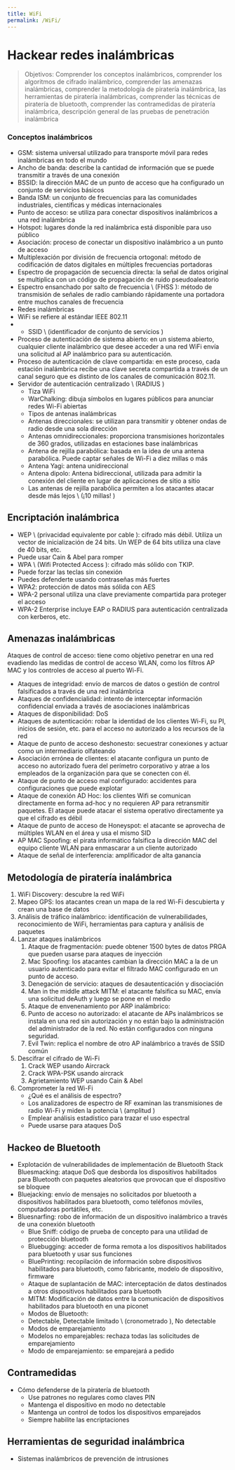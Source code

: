 ```yaml
---
title: WiFi
permalink: /WiFi/
---
```


# Hackear redes inalámbricas

> Objetivos: Comprender los conceptos inalámbricos, comprender los algoritmos de cifrado inalámbrico, comprender las amenazas inalámbricas, comprender la metodología de piratería inalámbrica, las herramientas de piratería inalámbricas, comprender las técnicas de piratería de bluetooth, comprender las contramedidas de piratería inalámbrica, descripción general de las pruebas de penetración inalámbrica

### Conceptos inalámbricos

* GSM: sistema universal utilizado para transporte móvil para redes inalámbricas en todo el mundo
* Ancho de banda: describe la cantidad de información que se puede transmitir a través de una conexión
* BSSID: la dirección MAC de un punto de acceso que ha configurado un conjunto de servicios básicos
* Banda ISM: un conjunto de frecuencias para las comunidades industriales, científicas y médicas internacionales
* Punto de acceso: se utiliza para conectar dispositivos inalámbricos a una red inalámbrica
* Hotspot: lugares donde la red inalámbrica está disponible para uso público
* Asociación: proceso de conectar un dispositivo inalámbrico a un punto de acceso
* Multiplexación por división de frecuencia ortogonal: método de codificación de datos digitales en múltiples frecuencias portadoras
* Espectro de propagación de secuencia directa: la señal de datos original se multiplica con un código de propagación de ruido pseudoaleatorio
* Espectro ensanchado por salto de frecuencia \ (FHSS \): método de transmisión de señales de radio cambiando rápidamente una portadora entre muchos canales de frecuencia
* Redes inalámbricas
* WiFi se refiere al estándar IEEE 802.11
* * SSID \ (identificador de conjunto de servicios \)
* Proceso de autenticación de sistema abierto: en un sistema abierto, cualquier cliente inalámbrico que desee acceder a una red WiFi envía una solicitud al AP inalámbrico para su autenticación.
* Proceso de autenticación de clave compartida: en este proceso, cada estación inalámbrica recibe una clave secreta compartida a través de un canal seguro que es distinto de los canales de comunicación 802.11.
* Servidor de autenticación centralizado \ (RADIUS \)
  * Tiza WiFi
  * WarChalking: dibuja símbolos en lugares públicos para anunciar redes Wi-Fi abiertas
  * Tipos de antenas inalámbricas
  * Antenas direccionales: se utilizan para transmitir y obtener ondas de radio desde una sola dirección
  * Antenas omnidireccionales: proporciona transmisiones horizontales de 360 ​​grados, utilizadas en estaciones base inalámbricas
  * Antena de rejilla parabólica: basada en la idea de una antena parabólica. Puede captar señales de Wi-Fi a diez millas o más
  * Antena Yagi: antena unidireccional
  * Antena dipolo: Antena bidireccional, utilizada para admitir la conexión del cliente en lugar de aplicaciones de sitio a sitio
  * Las antenas de rejilla parabólica permiten a los atacantes atacar desde más lejos \ (¡10 millas! \)

## Encriptación inalámbrica

* WEP \ (privacidad equivalente por cable \): cifrado más débil. Utiliza un vector de inicialización de 24 bits. Un WEP de 64 bits utiliza una clave de 40 bits, etc.
* Puede usar Cain & Abel para romper
* WPA \ (Wifi Protected Access \): cifrado más sólido con TKIP.
* Puede forzar las teclas sin conexión
* Puedes defenderte usando contraseñas más fuertes
* WPA2: protección de datos más sólida con AES
* WPA-2 personal utiliza una clave previamente compartida para proteger el acceso
* WPA-2 Enterprise incluye EAP o RADIUS para autenticación centralizada con kerberos, etc.

## Amenazas inalámbricas

Ataques de control de acceso: tiene como objetivo penetrar en una red evadiendo las medidas de control de acceso WLAN, como los filtros AP MAC y los controles de acceso al puerto Wi-Fi.
* Ataques de integridad: envío de marcos de datos o gestión de control falsificados a través de una red inalámbrica
* Ataques de confidencialidad: intento de interceptar información confidencial enviada a través de asociaciones inalámbricas
* Ataques de disponibilidad: DoS
* Ataques de autenticación: robar la identidad de los clientes Wi-Fi, su PI, inicios de sesión, etc. para el acceso no autorizado a los recursos de la red
* Ataque de punto de acceso deshonesto: secuestrar conexiones y actuar como un intermediario olfateando
* Asociación errónea de clientes: el atacante configura un punto de acceso no autorizado fuera del perímetro corporativo y atrae a los empleados de la organización para que se conecten con él.
* Ataque de punto de acceso mal configurado: accidentes para configuraciones que puede explotar
* Ataque de conexión AD Hoc: los clientes Wifi se comunican directamente en forma ad-hoc y no requieren AP para retransmitir paquetes. El ataque puede atacar el sistema operativo directamente ya que el cifrado es débil
* Ataque de punto de acceso de Honeyspot: el atacante se aprovecha de múltiples WLAN en el área y usa el mismo SID
* AP MAC Spoofing: el pirata informático falsifica la dirección MAC del equipo cliente WLAN para enmascarar a un cliente autorizado
* Ataque de señal de interferencia: amplificador de alta ganancia

## Metodología de piratería inalámbrica

1. WiFi Discovery: descubre la red WiFi
2. Mapeo GPS: los atacantes crean un mapa de la red Wi-Fi descubierta y crean una base de datos
3. Análisis de tráfico inalámbrico: identificación de vulnerabilidades, reconocimiento de WiFi, herramientas para captura y análisis de paquetes
4. Lanzar ataques inalámbricos
   1. Ataque de fragmentación: puede obtener 1500 bytes de datos PRGA que pueden usarse para ataques de inyección
   2. Mac Spoofing: los atacantes cambian la dirección MAC a la de un usuario autenticado para evitar el filtrado MAC configurado en un punto de acceso.
   3. Denegación de servicio: ataques de desautenticación y disociación
   4. Man in the middle attack MITM: el atacante falsifica su MAC, envía una solicitud deAuth y luego se pone en el medio
   5. Ataque de envenenamiento por ARP inalámbrico:
   6. Punto de acceso no autorizado: el atacante de APs inalámbricos se instala en una red sin autorización y no están bajo la administración del administrador de la red. No están configurados con ninguna seguridad.
   7. Evil Twin: replica el nombre de otro AP inalámbrico a través de SSID común
5. Descifrar el cifrado de Wi-Fi
   1. Crack WEP usando Aircrack
   2. Crack WPA-PSK usando aircrack
   3. Agrietamiento WEP usando Cain & Abel
6. Comprometer la red Wi-Fi
   * ¿Qué es el análisis de espectro?
   * Los analizadores de espectro de RF examinan las transmisiones de radio Wi-Fi y miden la potencia \ (amplitud \)
   * Emplear análisis estadístico para trazar el uso espectral
   * Puede usarse para ataques DoS

## Hackeo de Bluetooth

* Explotación de vulnerabilidades de implementación de Bluetooth Stack
Bluesmacking: ataque DoS que desborda los dispositivos habilitados para Bluetooth con paquetes aleatorios que provocan que el dispositivo se bloquee
* Bluejacking: envío de mensajes no solicitados por bluetooth a dispositivos habilitados para bluetooth, como teléfonos móviles, computadoras portátiles, etc.
* Bluesnarfing: robo de información de un dispositivo inalámbrico a través de una conexión bluetooth
  * Blue Sniff: código de prueba de concepto para una utilidad de protección bluetooth
  * Bluebugging: acceder de forma remota a los dispositivos habilitados para bluetooth y usar sus funciones
  * BluePrinting: recopilación de información sobre dispositivos habilitados para bluetooth, como fabricante, modelo de dispositivo, firmware
  * Ataque de suplantación de MAC: interceptación de datos destinados a otros dispositivos habilitados para bluetooth
  * MITM: Modificación de datos entre la comunicación de dispositivos habilitados para bluetooth en una piconet
  * Modos de Bluetooth:
  * Detectable, Detectable limitado \ (cronometrado \), No detectable
  * Modos de emparejamiento
  * Modelos no emparejables: rechaza todas las solicitudes de emparejamiento
  * Modo de emparejamiento: se emparejará a pedido

## Contramedidas

* Cómo defenderse de la piratería de bluetooth
  * Use patrones no regulares como claves PIN
  * Mantenga el dispositivo en modo no detectable
  * Mantenga un control de todos los dispositivos emparejados
  * Siempre habilite las encriptaciones

## Herramientas de seguridad inalámbrica

* Sistemas inalámbricos de prevención de intrusiones
